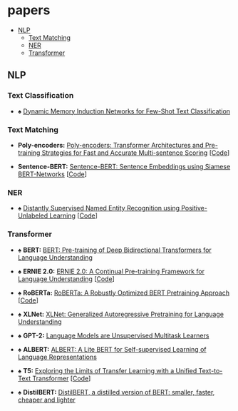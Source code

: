 # papers

<!-- vim-markdown-toc GFM -->

* [NLP](#nlp)
	* [Text Matching](#text-matching)
	* [NER](#ner)
	* [Transformer](#transformer)

<!-- vim-markdown-toc -->

## NLP

### Text Classification


+ &spades; [Dynamic Memory Induction Networks for Few-Shot Text Classification](https://arxiv.org/pdf/2005.05727.pdf)

### Text Matching

+ __Poly-encoders:__ [Poly-encoders: Transformer Architectures and Pre-training Strategies for Fast and Accurate Multi-sentence Scoring](https://arxiv.org/pdf/1905.01969.pdf)
\[[Code](https://github.com/sfzhou5678/PolyEncoder)\]


+ __Sentence-BERT:__ [Sentence-BERT: Sentence Embeddings using Siamese BERT-Networks](https://arxiv.org/pdf/1908.10084.pdf)
\[[Code](https://github.com/UKPLab/sentence-transformers)\]

### NER

+ &spades; [Distantly Supervised Named Entity Recognition using Positive-Unlabeled Learning](https://www.aclweb.org/anthology/P19-1231.pdf)
\[[Code](https://github.com/v-mipeng/LexiconNER)\]

### Transformer

+ &spades; __BERT:__ [BERT: Pre-training of Deep Bidirectional Transformers for Language Understanding](https://arxiv.org/pdf/1810.04805.pdf)

+ &spades; __ERNIE 2.0:__ [ERNIE 2.0: A Continual Pre-training Framework for Language Understanding](https://arxiv.org/pdf/1907.12412v1.pdf)
\[[Code](https://github.com/PaddlePaddle/ERNIE)\]

+ &spades; __RoBERTa:__ [RoBERTa: A Robustly Optimized BERT Pretraining Approach](https://arxiv.org/pdf/1907.11692v1.pdf)
\[[Code](https://github.com/pytorch/fairseq/)\]

+ &spades; __XLNet:__ [XLNet: Generalized Autoregressive Pretraining for Language Understanding](https://arxiv.org/pdf/1906.08237.pdf)

+ &spades; __GPT-2:__ [Language Models are Unsupervised Multitask Learners](https://www.ceid.upatras.gr/webpages/faculty/zaro/teaching/alg-ds/PRESENTATIONS/PAPERS/2019-Radford-et-al_Language-Models-Are-Unsupervised-Multitask-%20Learners.pdf)

+ &spades; __ALBERT:__ [ALBERT: A Lite BERT for Self-supervised Learning of Language Representations](https://arxiv.org/pdf/1909.11942.pdf)

+ &spades; __T5:__ [Exploring the Limits of Transfer Learning with a Unified Text-to-Text Transformer](https://arxiv.org/pdf/1910.10683.pdf)
\[[Code](https://github.com/google-research/text-to-text-transfer-transformer)\]

+ &spades; __DistilBERT:__ [DistilBERT, a distilled version of BERT: smaller, faster, cheaper and lighter](https://arxiv.org/pdf/1910.01108.pdf)
